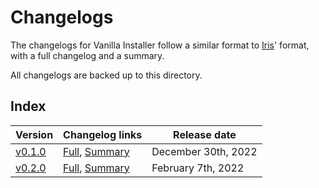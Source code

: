 # Changelogs

The changelogs for Vanilla Installer follow a similar format to [Iris](https://irisshaders.net)' format, with a full changelog and a summary.

All changelogs are backed up to this directory.

## Index

| Version             | Changelog links                                    | Release date        |
| ---                 | ---                                                | ---                 |
| [v0.1.0](0.1.0/)    | [Full](0.1.0/full.md), [Summary](0.1.0/summary.md) | December 30th, 2022 |
| [v0.2.0](0.2.0/)    | [Full](0.2.0/full.md), [Summary](0.2.0/summary.md) | February 7th, 2022  |
